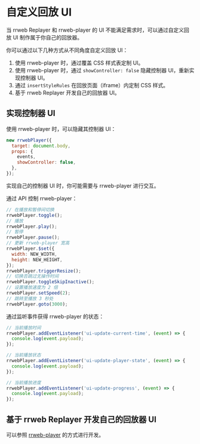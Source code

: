 # 自定义回放 UI

当 rrweb Replayer 和 rrweb-player 的 UI 不能满足需求时，可以通过自定义回放 UI 制作属于你自己的回放器。

你可以通过以下几种方式从不同角度自定义回放 UI：

1. 使用 rrweb-player 时，通过覆盖 CSS 样式表定制 UI。
2. 使用 rrweb-player 时，通过 `showController: false` 隐藏控制器 UI，重新实现控制器 UI。
3. 通过 `insertStyleRules` 在回放页面（iframe）内定制 CSS 样式。
4. 基于 rrweb Replayer 开发自己的回放器 UI。

## 实现控制器 UI

使用 rrweb-player 时，可以隐藏其控制器 UI：

```js
new rrwebPlayer({
  target: document.body,
  props: {
    events,
    showController: false,
  },
});
```

实现自己的控制器 UI 时，你可能需要与 rrweb-player 进行交互。

通过 API 控制 rrweb-player：

```js
// 在播放和暂停间切换
rrwebPlayer.toggle();
// 播放
rrwebPlayer.play();
// 暂停
rrwebPlayer.pause();
// 更新 rrweb-player 宽高
rrwebPlayer.$set({
  width: NEW_WIDTH,
  height: NEW_HEIGHT,
});
rrwebPlayer.triggerResize();
// 切换否跳过无操作时间
rrwebPlayer.toggleSkipInactive();
// 设置播放速度为 2 倍
rrwebPlayer.setSpeed(2);
// 跳转至播放 3 秒处
rrwebPlayer.goto(3000);
```

通过监听事件获得 rrweb-player 的状态：

```js
// 当前播放时间
rrwebPlayer.addEventListener('ui-update-current-time', (event) => {
  console.log(event.payload);
});

// 当前播放状态
rrwebPlayer.addEventListener('ui-update-player-state', (event) => {
  console.log(event.payload);
});

// 当前播放进度
rrwebPlayer.addEventListener('ui-update-progress', (event) => {
  console.log(event.payload);
});
```

## 基于 rrweb Replayer 开发自己的回放器 UI

可以参照 [rrweb-player](https://github.com/rrweb-io/rrweb-player) 的方式进行开发。
